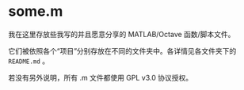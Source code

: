 # some.m

我在这里存放些我写的并且愿意分享的 MATLAB/Octave 函数/脚本文件。

它们被依照各个“项目”分别存放在不同的文件夹中。各详情见各文件夹下的 ```README.md``` 。

若没有另外说明，所有 .m 文件都使用 GPL v3.0 协议授权。

